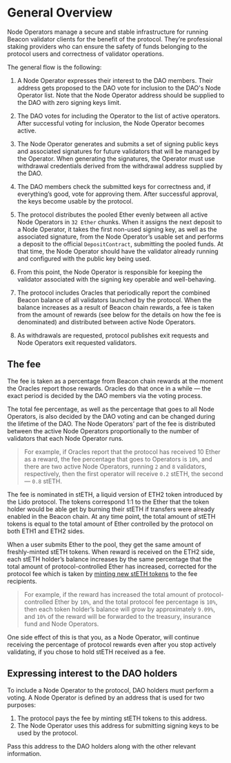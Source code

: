 # General Overview

Node Operators manage a secure and stable infrastructure for running Beacon validator clients
for the benefit of the protocol. They’re professional staking providers who can ensure the safety
of funds belonging to the protocol users and correctness of validator operations.

The general flow is the following:

1. A Node Operator expresses their interest to the DAO members. Their address gets proposed to the DAO vote for inclusion to the DAO's Node Operator list. Note that the Node Operator address should be supplied to the DAO with zero signing keys limit.

2. The DAO votes for including the Operator to the list of active operators. After successful
   voting for inclusion, the Node Operator becomes active.

3. The Node Operator generates and submits a set of signing public keys and associated signatures
   for future validators that will be managed by the Operator. When generating the signatures, the
   Operator must use withdrawal credentials derived from the withdrawal address supplied by the DAO.

4. The DAO members check the submitted keys for correctness and, if everything’s good, vote for
   approving them. After successful approval, the keys become usable by the protocol.

5. The protocol distributes the pooled Ether evenly between all active Node Operators in `32 Ether`
   chunks. When it assigns the next deposit to a Node Operator, it takes the first non-used signing
   key, as well as the associated signature, from the Node Operator’s usable set and performs
   a deposit to the official `DepositContract`, submitting the pooled funds. At that time, the Node
   Operator should have the validator already running and configured with the public key being used.

6. From this point, the Node Operator is responsible for keeping the validator associated with
   the signing key operable and well-behaving.

7. The protocol includes Oracles that periodically report the combined Beacon balance of all
   validators launched by the protocol. When the balance increases as a result of Beacon chain
   rewards, a fee is taken from the amount of rewards (see below for the details on how the fee
   is denominated) and distributed between active Node Operators.

8. As withdrawals are requested, protocol publishes exit requests and Node Operators exit requested validators.

## The fee

The fee is taken as a percentage from Beacon chain rewards at the moment the Oracles report
those rewards. Oracles do that once in a while — the exact period is decided by the DAO members
via the voting process.

The total fee percentage, as well as the percentage that goes to all Node Operators, is also decided
by the DAO voting and can be changed during the lifetime of the DAO. The Node Operators’ part of the
fee is distributed between the active Node Operators proportionally to the number of validators that
each Node Operator runs.

> For example, if Oracles report that the protocol has received 10 Ether as a reward, the fee
> percentage that goes to Operators is `10%`, and there are two active Node Operators, running
> `2` and `8` validators, respectively, then the first operator will receive `0.2` stETH, the
> second — `0.8` stETH.

The fee is nominated in stETH, a liquid version of ETH2 token introduced by the Lido protocol. The
tokens correspond 1:1 to the Ether that the token holder would be able get by burning their stETH
if transfers were already enabled in the Beacon chain. At any time point, the total amount of stETH
tokens is equal to the total amount of Ether controlled by the protocol on both ETH1 and ETH2 sides.

When a user submits Ether to the pool, they get the same amount of freshly-minted stETH tokens.
When reward is received on the ETH2 side, each stETH holder’s balance increases by the same
percentage that the total amount of protocol-controlled Ether has increased, corrected for the
protocol fee which is taken by [minting new stETH tokens] to the fee recipients.

> For example, if the reward has increased the total amount of protocol-controlled Ether by `10%`,
> and the total protocol fee percentage is `10%`, then each token holder’s balance will grow by
> approximately `9.09%`, and `10%` of the reward will be forwarded to the treasury, insurance fund
> and Node Operators.

One side effect of this is that you, as a Node Operator, will continue receiving the percentage
of protocol rewards even after you stop actively validating, if you chose to hold stETH received
as a fee.

[minting new steth tokens]: https://github.com/lidofinance/lido-dao/blob/971ac8f/contracts/0.4.24/Lido.sol#L576

## Expressing interest to the DAO holders

To include a Node Operator to the protocol, DAO holders must perform a voting. A Node Operator
is defined by an address that is used for two purposes:

1. The protocol pays the fee by minting stETH tokens to this address.
2. The Node Operator uses this address for submitting signing keys to be used by the protocol.

Pass this address to the DAO holders along with the other relevant information.
